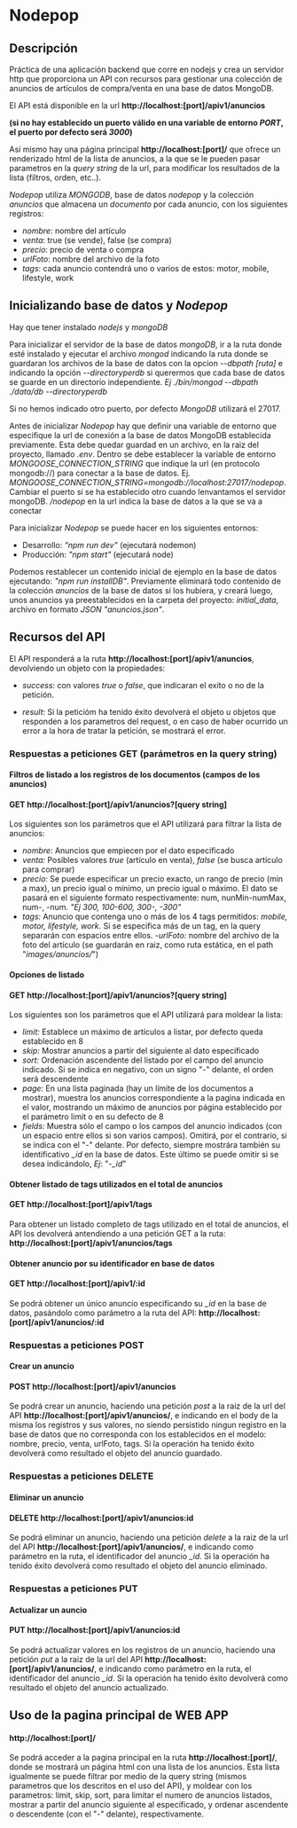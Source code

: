 # Nodepop

## Descripción

Práctica de una aplicación backend que corre en nodejs y crea un servidor http que proporciona un API con recursos para gestionar una  colección de anuncios de artículos de compra/venta en una base de datos MongoDB.

El API está disponible en la url **http://localhost:[port]/apiv1/anuncios**

**(si no hay establecido un puerto válido en una variable de entorno *PORT*, el puerto por defecto será *3000*)**

Así mismo hay una página principal **http://localhost:[port]/** que ofrece un renderizado html de la lista de anuncios, a la que se le pueden pasar parametros en la *query string* de la url, para modificar los resultados de la lista (filtros, orden, etc..).

*Nodepop* utiliza *MONGODB*, base de datos *nodepop* y la colección *anuncios* que almacena un *documento* por cada anuncio, con los siguientes registros:

- *nombre*: nombre del artículo
- *venta*: true (se vende), false (se compra)
- *precio*: precio de venta o compra
- *urlFoto*: nombre del archivo de la foto
- *tags*: cada anuncio contendrá uno o varios de estos: motor, mobile, lifestyle, work

## Inicializando base de datos y *Nodepop*

Hay que tener instalado *nodejs* y *mongoDB*

Para inicializar el servidor de la base de datos *mongoDB*, ir a la ruta donde esté instalado y ejecutar el archivo *mongod* indicando la ruta donde se guardaran los archivos de la base de datos con la opcion *--dbpath [ruta]* e indicando la opción *--directoryperdb* si querermos que cada base de datos se guarde en un directorio independiente. *Ej ./bin/mongod --dbpath ./data/db --directoryperdb*

Si no hemos indicado otro puerto, por defecto *MongoDB* utilizará el 27017.

Antes de inicializar *Nodepop* hay que definir una variable de entorno que especifique la url de conexión a la base de datos MongoDB establecida previamente. Esta debe quedar guardad en un archivo, en la raiz del proyecto, llamado *.env*. Dentro se debe establecer la variable de entorno *MONGOOSE_CONNECTION_STRING* que indique la url (en protocolo mongodb://) para conectar a la base de datos. Ej. *MONGOOSE_CONNECTION_STRING=mongodb://localhost:27017/nodepop*. Cambiar el puerto si se ha establecido otro cuando lenvantamos el servidor mongoDB. */nodepop* en la url indica la base de datos a la que se va a conectar

Para inicializar *Nodepop* se puede hacer en los siguientes entornos:
- Desarrollo: *"npm run dev"* (ejecutará nodemon)
- Producción: *"npm start"* (ejecutará node)

Podemos restablecer un contenido inicial de ejemplo en la base de datos ejecutando: *"npm run installDB"*. Previamente eliminará todo contenido de la colección *anuncios* de la base de datos si los hubiera, y creará luego, unos anuncios ya preestablecidos en la carpeta del proyecto: *initial_data*, archivo en formato *JSON* *"anuncios.json"*.

## Recursos del API

El API responderá a la ruta **http://localhost:[port]/apiv1/anuncios**, devolviendo un objeto con la propiedades:
- *success*: con valores *true* o *false*, que indicaran el exito o no de la petición.

- *result*: Si la peticióm ha tenido éxito devolverá el objeto u objetos que responden a los parametros del request, o en caso de haber ocurrido un error a la hora de tratar la petición, se mostrará el error.

### Respuestas a peticiones GET (parámetros en la query string)

#### Filtros de listado a los registros de los documentos (campos de los anuncios)
#### GET http://localhost:[port]/apiv1/anuncios?[query string]
Los siguientes son los parámetros que el API utilizará para filtrar la lista de anuncios:
- *nombre:* Anuncios que empiecen por el dato especificado
- *venta:* Posibles valores *true* (artículo en venta), *false* (se busca artículo para comprar)
- *precio:* Se puede especificar un precio exacto, un rango de precio (min a max), un precio igual o mínimo, un precio igual o máximo. El dato se pasará en el siguiente formato respectivamente: num, nunMin-numMax, num-, -num. *"Ej 300, 100-600, 300-, -300"*
- *tags:* Anuncio que contenga uno o más de los 4 tags permitidos: *mobile, motor, lifestyle, work*. Si se especifica más de un tag, en la query separarán con espacios entre ellos.
-*urlFoto:* nombre del archivo de la foto del artículo (se guardarán en raiz, como ruta estática, en el path "*images/anuncios/*")

#### Opciones de listado
#### GET http://localhost:[port]/apiv1/anuncios?[query string]
Los siguientes son los parámetros que el API utilizará para moldear la lista:
- *limit:* Establece un máximo de artículos a listar, por defecto queda establecido en 8
- *skip:* Mostrar anuncios a partir del siguiente al dato especificado
- *sort:* Ordenación ascendente del listado por el campo del anuncio indicado. Si se indica en negativo, con un signo "*-*" delante, el orden será descendente
- *page:* En una lista paginada (hay un límite de los documentos a mostrar), muestra los anuncios correspondiente a la pagina indicada en el valor, mostrando un máximo de anuncios por página establecido por el parámetro limit o en su defecto de 8
- *fields:* Muestra sólo el campo o los campos del anuncio indicados (con un espacio entre ellos si son varios campos). Omitirá, por el contrario, si se indica con el "*-*" delante. Por defecto, siempre mostrára también su identificativo *_id* en la base de datos. Este último se puede omitir si se desea indicándolo, *Ej*: "*-_id*"

#### Obtener listado de tags utilizados en el total de anuncios
#### GET http://localhost:[port]/apiv1/tags
Para obtener un listado completo de tags utilizado en el total de anuncios, el API los devolverá antendiendo a una petición GET a la ruta: **http://localhost:[port]/apiv1/anuncios/tags**

#### Obtener anuncio por su identificador en base de datos
#### GET http://localhost:[port]/apiv1/:id
Se podrá obtener un único anuncio especificando su *_id* en la base de datos, pasándolo como parámetro a la ruta del API: **http://localhost:[port]/apiv1/anuncios/:id**

### Respuestas a peticiones POST
#### Crear un anuncio
#### POST http://localhost:[port]/apiv1/anuncios
Se podrá crear un anuncio, haciendo una petición *post* a la raiz de la url del API **http://localhost:[port]/apiv1/anuncios/**, e indicando en el body de la misma los registros y sus valores, no siendo persistido ningun registro en la base de datos que no corresponda con los establecidos en el modelo: nombre, precio, venta, urlFoto, tags. Si la operación ha tenido éxito devolverá como resultado el objeto del anuncio guardado.

### Respuestas a peticiones DELETE
#### Eliminar un anuncio
#### DELETE http://localhost:[port]/apiv1/anuncios:id
Se podrá eliminar un anuncio, haciendo una petición *delete* a la raiz de la url del API **http://localhost:[port]/apiv1/anuncios/**, e indicando como parámetro en la ruta, el identificador del anuncio *_id*. Si la operación ha tenido éxito devolverá como resultado el objeto del anuncio eliminado.

### Respuestas a peticiones PUT
#### Actualizar un auncio
#### PUT http://localhost:[port]/apiv1/anuncios:id
Se podrá actualizar valores en los registros de un anuncio, haciendo una petición *put* a la raiz de la url del API **http://localhost:[port]/apiv1/anuncios/**, e indicando como parámetro en la ruta, el identificador del anuncio *_id*. Si la operación ha tenido éxito devolverá como resultado el objeto del anuncio actualizado.

## Uso de la pagina principal de WEB APP
#### http://localhost:[port]/
Se podrá acceder a la pagina principal en la ruta **http://localhost:[port]/**, donde se mostrará un página html con una lista de los anuncios. Esta lista igualmente se puede filtrar por medio de la query string (mismos parametros que los descritos en el uso del API), y moldear con los parametros: limit, skip, sort, para limitar el numero de anuncios listados, mostrar a partir del anuncio siguiente al especificado, y ordenar ascendente o descendente (con el "*-*" delante), respectivamente.